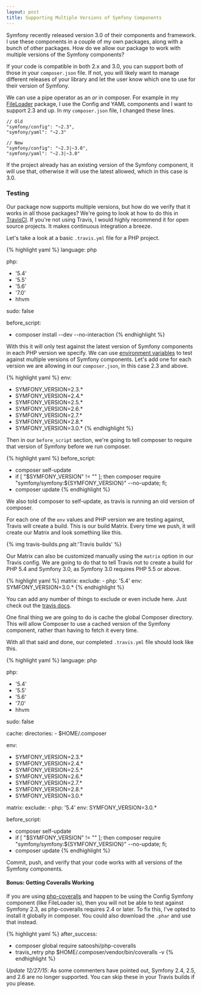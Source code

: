 ```yaml
---
layout: post
title: Supporting Multiple Versions of Symfony Components
---
```

Symfony recently released version 3.0 of their components and framework. I use
these components in a couple of my own packages, along with a bunch of other
packages. How do we allow our package to work with multiple versions of the
Symfony components?

If your code is compatible in both 2.x and 3.0, you can support both of those
in your `composer.json` file. If not, you will likely want to manage different
releases of your library and let the user know which one to use for their
version of Symfony.

We can use a pipe operator as an _or_ in composer. For example in my
[FileLoader][file-loader] package, I use the Config and YAML components and I
want to support 2.3 and up. In my `composer.json` file, I changed these lines.

    // Old
    "symfony/config": "~2.3",
    "symfony/yaml": "~2.3"

    // New
    "symfony/config": "~2.3|~3.0",
    "symfony/yaml": "~2.3|~3.0"

If the project already has an existing version of the Symfony component, it will
use that, otherwise it will use the latest allowed, which in this case is 3.0.

### Testing

Our package now supports multiple versions, but how do we verify that it works
in all those packages? We're going to look at how to do this in
[TravisCI][travis]. If you're not using Travis, I would highly recommend it for
open source projects. It makes continuous integration a breeze.

Let's take a look at a basic `.travis.yml` file for a PHP project.

{% highlight yaml %}
language: php

php:
  - '5.4'
  - '5.5'
  - '5.6'
  - '7.0'
  - hhvm

sudo: false

before_script:
  - composer install --dev --no-interaction
{% endhighlight %}

With this it will only test against the latest version of Symfony components in
each PHP version we specify. We can use
[environment variables][travis-env-variables] to test against multiple versions
of Symfony components. Let's add one for each version we are allowing in our
`composer.json`, in this case 2.3 and above.

{% highlight yaml %}
env:
  - SYMFONY_VERSION=2.3.*
  - SYMFONY_VERSION=2.4.*
  - SYMFONY_VERSION=2.5.*
  - SYMFONY_VERSION=2.6.*
  - SYMFONY_VERSION=2.7.*
  - SYMFONY_VERSION=2.8.*
  - SYMFONY_VERSION=3.0.*
{% endhighlight %}

Then in our `before_script` section, we're going to tell composer to require
that version of Symfony before we run composer.

{% highlight yaml %}
before_script:
  - composer self-update
  - if [ "$SYMFONY_VERSION" != "" ]; then composer require "symfony/symfony:${SYMFONY_VERSION}" --no-update; fi;
  - composer update
{% endhighlight %}

We also told composer to self-update, as travis is running an old version of
composer.

For each one of the `env` values and PHP version we are testing against, Travis
will create a build. This is our build Matrix. Every time we push, it will
create our Matrix and look something like this.

 {% img travis-builds.png alt:'Travis builds' %}

Our Matrix can also be customized manually using the `matrix` option in our
Travis config. We are going to do that to tell Travis not to create a build for
PHP 5.4 and Symfony 3.0, as Symfony 3.0 requires PHP 5.5 or above.

{% highlight yaml %}
matrix:
  exclude:
    - php: '5.4'
      env: SYMFONY_VERSION=3.0.*
{% endhighlight %}

You can add any number of things to exclude or even include here. Just check out
the [travis docs][travis-matrix].

One final thing we are going to do is cache the global Composer directory. This
will allow Composer to use a cached version of the Symfony component, rather
than having to fetch it every time.

With all that said and done, our completed `.travis.yml` file should look like
this.

{% highlight yaml %}
language: php

php:
  - '5.4'
  - '5.5'
  - '5.6'
  - '7.0'
  - hhvm

sudo: false

cache:
  directories:
    - $HOME/.composer

env:
  - SYMFONY_VERSION=2.3.*
  - SYMFONY_VERSION=2.4.*
  - SYMFONY_VERSION=2.5.*
  - SYMFONY_VERSION=2.6.*
  - SYMFONY_VERSION=2.7.*
  - SYMFONY_VERSION=2.8.*
  - SYMFONY_VERSION=3.0.*

matrix:
  exclude:
    - php: '5.4'
      env: SYMFONY_VERSION=3.0.*

before_script:
  - composer self-update
  - if [ "$SYMFONY_VERSION" != "" ]; then composer require "symfony/symfony:${SYMFONY_VERSION}" --no-update; fi;
  - composer update
{% endhighlight %}

Commit, push, and verify that your code works with all versions of the Symfony
components.

#### Bonus: Getting Coveralls Working

If you are using [php-coveralls][php-coveralls] and happen to be using the
Config Symfony component (like FileLoader is), then you will not be able to test
against Symfony 2.3, as php-coveralls requires 2.4 or later. To fix this, I've
opted to install it globally in composer. You could also download the `.phar`
and use that instead.

{% highlight yaml %}
after_success:
  - composer global require satooshi/php-coveralls
  - travis_retry php $HOME/.composer/vendor/bin/coveralls -v
{% endhighlight %}

_Update 12/27/15_: As some commenters have pointed out, Symfony 2.4, 2.5, and 2.6
are no longer supported. You can skip these in your Travis builds if you please.

[file-loader]: https://github.com/mloberg/FileLoader
[travis]: https://travis-ci.org/
[travis-env-variables]: https://docs.travis-ci.com/user/environment-variables/
[travis-matrix]: https://docs.travis-ci.com/user/customizing-the-build/#Build-Matrix
[php-coveralls]: https://github.com/satooshi/php-coveralls
